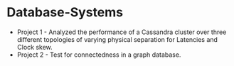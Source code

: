 # Database-Systems
* Project 1 - Analyzed the performance of a Cassandra cluster over three different topologies of varying physical separation for Latencies and Clock skew.
* Project 2 - Test for connectedness in a graph database.
